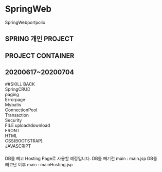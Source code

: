 # SpringWeb
SpringWebportpolio

## SPRING 개인 PROJECT
## PROJECT CONTAINER
## 20200617~20200704

##SKILL
BACK  
SpringCRUD  
paging  
Errorpage  
Mybatis  
ConnectionPool  
Transaction   
Security  
FILE upload/download  
FRONT  
HTML  
CSS(BOOTSTRAP)  
JAVASCRIPT  
###

DB를 빼고 Hosting Page로 사용할 예정입니다.
DB를 빼기전 main : main.jsp
DB를 빼고난 이후 main : mainHosting.jsp
